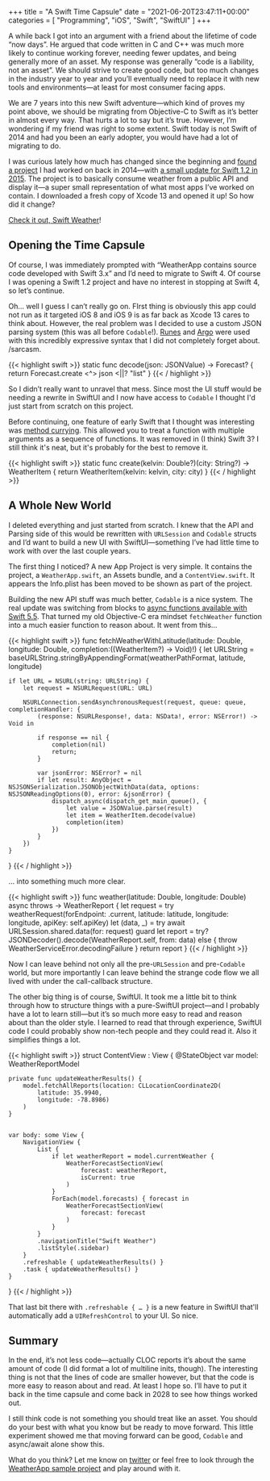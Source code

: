 +++
title = "A Swift Time Capsule"
date = "2021-06-20T23:47:11+00:00"
categories = [
  "Programming",
  "iOS",
  "Swift",
  "SwiftUI"
]
+++

A while back I got into an argument with a friend about the lifetime of code “now days”. He argued that code written in C and C++ was much more likely to continue working forever, needing fewer updates, and being generally more of an asset. My response was generally “code is a liability, not an asset”. We should strive to create good code, but too much changes in the industry year to year and you’ll eventually need to replace it with new tools and environments—at least for most consumer facing apps.

We are 7 years into this new Swift adventure—which kind of proves my point above, we should be migrating from Objective-C to Swift as it’s better in almost every way. That hurts a lot to say but it’s true. However, I’m wondering if my friend was right to some extent. Swift today is not Swift of 2014 and had you been an early adopter, you would have had a lot of migrating to do.

I was curious lately how much has changed since the beginning and [found a project](https://github.com/jnjosh/WeatherApp-Swift) I had worked on back in 2014—with [a small update for Swift 1.2 in 2015](https://jnjosh.com/posts/swift-you-slash-ve-changed-so-much/). The project is to basically consume weather from a public API and display it—a super small representation of what most apps I’ve worked on contain. I downloaded a fresh copy of Xcode 13 and opened it up! So how did it change?

[Check it out, Swift Weather](https://github.com/jnjosh/WeatherApp-Swift)!

## Opening the Time Capsule

Of course, I was immediately prompted with “WeatherApp contains source code developed with Swift 3.x” and I’d need to migrate to Swift 4. Of course I was opening a Swift 1.2 project and have no interest in stopping at Swift 4, so let’s continue.

Oh… well I guess I can’t really go on. FIrst thing is obviously this app could not run as it targeted iOS 8 and iOS 9 is as far back as Xcode 13 cares to think about. However, the real problem was I decided to use a custom JSON parsing system (this was all before `Codable`!). [Runes](https://github.com/thoughtbot/Runes) and [Argo](https://github.com/thoughtbot/Argo) were used with this incredibly expressive syntax that I did not completely forget about. /sarcasm.


{{< highlight swift >}}
static func decode(json: JSONValue) -> Forecast? {
    return Forecast.create
        <^> json <||? "list"
}
{{< / highlight >}}

So I didn’t really want to unravel that mess. Since most the UI stuff would be needing a rewrite in SwiftUI and I now have access to `Codable` I thought I'd just start from scratch on this project.

Before continuing, one feature of early Swift that I thought was interesting was [method currying](https://en.wikipedia.org/wiki/Currying). This allowed you to treat a function with multiple arguments as a sequence of functions. It was removed in (I think) Swift 3? I still think it's neat, but it's probably for the best to remove it.

{{< highlight swift >}}
static func create(kelvin: Double?)(city: String?) -> WeatherItem {
    return WeatherItem(kelvin: kelvin, city: city)
}
{{< / highlight >}}

## A Whole New World

I deleted everything and just started from scratch. I knew that the API and Parsing side of this would be rewritten with `URLSession` and `Codable` structs and I’d want to build a new UI with SwiftUI—something I’ve had little time to work with over the last couple years.

The first thing I noticed? A new App Project is very simple. It contains the project, a `WeatherApp.swift`, an Assets bundle, and a `ContentView.swift`. It appears the Info.plist has been moved to be shown as part of the project.

Building the new API stuff was much better, `Codable` is a nice system. The real update was switching from blocks to [async functions available with Swift 5.5](https://developer.apple.com/videos/play/wwdc2021/10132/). That turned my old Objective-C era mindset `fetchWeather` function into a much easier function to reason about. It went from this…

{{< highlight swift >}}
func fetchWeatherWithLatitude(latitude: Double, longitude: Double, completion:((WeatherItem?) -> Void)!) {
	let URLString = baseURLString.stringByAppendingFormat(weatherPathFormat, latitude, longitude)
	
	if let URL = NSURL(string: URLString) {
		let request = NSURLRequest(URL: URL)
		
		NSURLConnection.sendAsynchronousRequest(request, queue: queue, completionHandler: {
			(response: NSURLResponse!, data: NSData!, error: NSError!) -> Void in
			
			if response == nil {
				completion(nil)
				return;
			}
			
			var jsonError: NSError? = nil
			if let result: AnyObject = NSJSONSerialization.JSONObjectWithData(data, options: NSJSONReadingOptions(0), error: &jsonError) {
				dispatch_async(dispatch_get_main_queue(), {
					let value = JSONValue.parse(result)
					let item = WeatherItem.decode(value)
					completion(item)
				})
			}
		})
	}
}
{{< / highlight >}}

… into something much more clear.

{{< highlight swift >}}
func weather(latitude: Double, longitude: Double) async throws -> WeatherReport {
	let request = try weatherRequest(forEndpoint: .current,
									 latitude: latitude,
									 longitude: longitude,
									 apiKey: self.apiKey)
	let (data, _) = try await URLSession.shared.data(for: request)
	guard let report = try? JSONDecoder().decode(WeatherReport.self, from: data) else {
		throw WeatherServiceError.decodingFailure
	}
	return report
}
{{< / highlight >}}

Now I can leave behind not only all the pre-`URLSession` and pre-`Codable` world, but more importantly I can leave behind the strange code flow we all lived with under the call-callback structure.

The other big thing is of course, SwiftUI. It took me a little bit to think through how to structure things with a pure-SwiftUI project—and I probably have a lot to learn still—but it’s so much more easy to read and reason about than the older style. I learned to read that through experience, SwiftUI code I could probably show non-tech people and they could read it. Also it simplifies things a lot.

{{< highlight swift >}}
struct ContentView : View {
    @StateObject var model: WeatherReportModel


    private func updateWeatherResults() {
        model.fetchAllReports(location: CLLocationCoordinate2D(
            latitude: 35.9940,
            longitude: -78.8986)
        )
    }

    
    var body: some View {
        NavigationView {
			List {
				if let weatherReport = model.currentWeather {
					WeatherForecastSectionView(
						forecast: weatherReport,
						isCurrent: true
					)
				}
				ForEach(model.forecasts) { forecast in
					WeatherForecastSectionView(
						forecast: forecast
					)
				}
			}
			.navigationTitle("Swift Weather")
			.listStyle(.sidebar)
        }
        .refreshable { updateWeatherResults() }
        .task { updateWeatherResults() }
    }
}
{{< / highlight >}}

That last bit there with `.refreshable { … }` is a new feature in SwiftUI that'll automatically add a `UIRefreshControl` to your UI. So nice.

## Summary

In the end, it’s not less code—actually CLOC reports it’s about the same amount of code (I did format a lot of multiline inits, though). The interesting thing is not that the lines of code are smaller however, but that the code is more easy to reason about and read. At least I hope so. I’ll have to put it back in the time capsule and come back in 2028 to see how things worked out.

I still think code is not something you should treat like an asset. You should do your best with what you know but be ready to move forward. This little experiment showed me that moving forward can be good, `Codable` and async/await alone show this.

What do you think? Let me know on [twitter](https://twitter.com/jnjosh) or feel free to look through the [WeatherApp sample project](https://github.com/jnjosh/WeatherApp-Swift) and play around with it.

